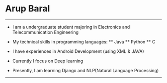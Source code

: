 # Arup Baral
---
* I am a undergraduate student majoring in Electronics and Telecommunication Engineering

* My technical skills in programming languages:
** Java
** Python
** C

* I have experiences in Android Development (using XML & JAVA)

* Currently I focus on Deep learning

* Presently, I am learning Django and NLP(Natural Language Processing)
---